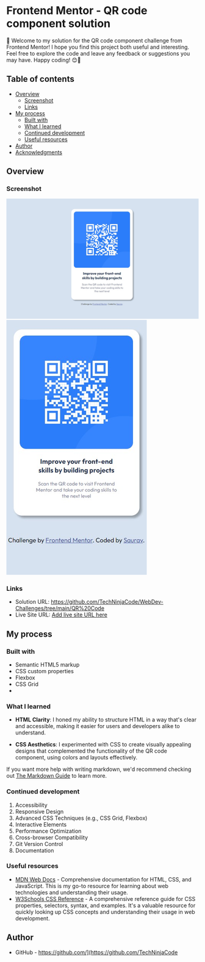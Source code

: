 # Frontend Mentor - QR code component solution

👋 Welcome to my solution for the QR code component challenge from Frontend Mentor! I hope you find this project both useful and interesting. Feel free to explore the code and leave any feedback or suggestions you may have. Happy coding! 😊🚀

## Table of contents

- [Overview](#overview)
  - [Screenshot](#screenshot)
  - [Links](#links)
- [My process](#my-process)
  - [Built with](#built-with)
  - [What I learned](#what-i-learned)
  - [Continued development](#continued-development)
  - [Useful resources](#useful-resources)
- [Author](#author)
- [Acknowledgments](#acknowledgments)


## Overview

### Screenshot

![](.//images/screenshot/QR_Code-DesktopView.jpg)
![](.//images/screenshot/QR_Code-MobileView.jpg)


### Links

- Solution URL: https://github.com/TechNinjaCode/WebDev-Challenges/tree/main/QR%20Code
- Live Site URL: [Add live site URL here](https://your-live-site-url.com)

## My process

### Built with

- Semantic HTML5 markup
- CSS custom properties
- Flexbox
- CSS Grid
- 

### What I learned

- **HTML Clarity**: I honed my ability to structure HTML in a way that's clear and accessible, making it easier for users and developers alike to understand.

- **CSS Aesthetics**: I experimented with CSS to create visually appealing designs that complemented the functionality of the QR code component, using colors and layouts effectively.


If you want more help with writing markdown, we'd recommend checking out [The Markdown Guide](https://www.markdownguide.org/) to learn more.


### Continued development

1. Accessibility
2. Responsive Design
3. Advanced CSS Techniques (e.g., CSS Grid, Flexbox)
4. Interactive Elements
5. Performance Optimization
6. Cross-browser Compatibility
7. Git Version Control
8. Documentation


### Useful resources

- [MDN Web Docs](https://developer.mozilla.org/en-US/docs/Web) - Comprehensive documentation for HTML, CSS, and JavaScript. This is my go-to resource for learning about web technologies and understanding their usage.
- [W3Schools CSS Reference](https://www.w3schools.com/cssref/) - A comprehensive reference guide for CSS properties, selectors, syntax, and examples. It's a valuable resource for quickly looking up CSS concepts and understanding their usage in web development.

## Author

- GitHub - https://github.com/](https://github.com/TechNinjaCode

